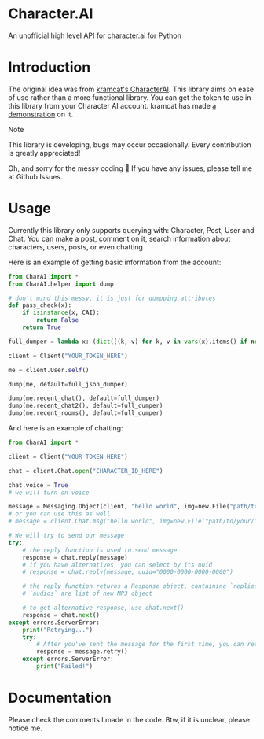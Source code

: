 # Character.AI
An unofficial high level API for character.ai for Python

# Introduction
The original idea was from [kramcat's CharacterAI](https://github.com/kramcat/characterai). This library aims on ease of use rather than a more functional library.
You can get the token to use in this library from your Character AI account. kramcat has made [a demonstration](https://github.com/kramcat/characterai?tab=readme-ov-file#-get-token) on it.

> [!NOTE]
> This library is developing, bugs may occur occasionally. Every contribution is greatly appreciated!


Oh, and sorry for the messy coding 🤣
If you have any issues, please tell me at Github Issues.

# Usage
Currently this library only supports querying with: Character, Post, User and Chat. You can make a post, comment on it, search information about characters, users, posts, or even chatting

Here is an example of getting basic information from the account:
```python
from CharAI import *
from CharAI.helper import dump

# don't mind this messy, it is just for dumpping attributes
def pass_check(x):
    if isinstance(x, CAI):
        return False
    return True

full_dumper = lambda x: (dict([(k, v) for k, v in vars(x).items() if not k.startswith('__') and pass_check(x)]) if hasattr(x, '__dict__') else str(x)) if pass_check(x) else "PASSED"

client = Client("YOUR_TOKEN_HERE")

me = client.User.self()

dump(me, default=full_json_dumper)

dump(me.recent_chat(), default=full_dumper)
dump(me.recent_chat2(), default=full_dumper)
dump(me.recent_rooms(), default=full_dumper)
```

And here is an example of chatting:
```python
from CharAI import *

client = Client("YOUR_TOKEN_HERE")

chat = client.Chat.open("CHARACTER_ID_HERE")

chat.voice = True
# we will turn on voice

message = Messaging.Object(client, "hello world", img=new.File("path/to/your/image"), img_descr="YOUR_IMAGE_DESCRIPTION")
# or you can use this as well
# message = client.Chat.msg("hello world", img=new.File("path/to/your/image"), img_descr="YOUR_IMAGE_DESCRIPTION")

# We will try to send our message
try:
    # the reply function is used to send message
    response = chat.reply(message)
    # if you have alternatives, you can select by its uuid
    # response = chat.reply(message, uuid="0000-0000-0000-0000")

    # the reply function returns a Response object, containing `replies` and `audios`
    # `audios` are list of new.MP3 object

    # to get alternative response, use chat.next()
    response = chat.next()
except errors.ServerError:
    print("Retrying...")
    try:
        # After you've sent the message for the first time, you can retry to send it like this
        response = message.retry()
    except errors.ServerError:
        print("Failed!")
```

# Documentation
Please check the comments I made in the code. Btw, if it is unclear, please notice me.

